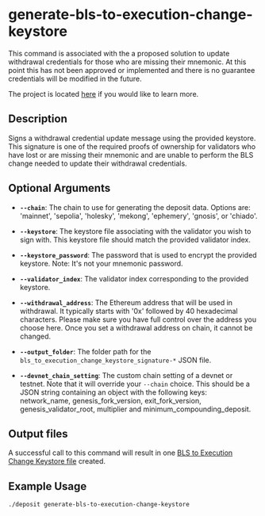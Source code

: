 # generate-bls-to-execution-change-keystore

<div class="warning">
This command is associated with the a proposed solution to update withdrawal credentials for those who are missing their mnemonic. At this point this has not been approved or implemented and there is no guarantee credentials will be modified in the future.

The project is located [here](https://github.com/eth-educators/update-credentials-without-mnemonic) if you would like to learn more.
</div>

## Description
Signs a withdrawal credential update message using the provided keystore. This signature is one of the required proofs of ownership for validators who have lost or are missing their mnemonic and are unable to perform the BLS change needed to update their withdrawal credentials.

## Optional Arguments

- **`--chain`**: The chain to use for generating the deposit data. Options are: 'mainnet', 'sepolia', 'holesky', 'mekong', 'ephemery', 'gnosis', or 'chiado'.

- **`--keystore`**: The keystore file associating with the validator you wish to sign with. This keystore file should match the provided validator index.

- **`--keystore_password`**: The password that is used to encrypt the provided keystore. Note: It's not your mnemonic password. <span class="warning"></span>

- **`--validator_index`**: The validator index corresponding to the provided keystore.

- **`--withdrawal_address`**: The Ethereum address that will be used in withdrawal. It typically starts with '0x' followed by 40 hexadecimal characters. Please make sure you have full control over the address you choose here. Once you set a withdrawal address on chain, it cannot be changed.

- **`--output_folder`**: The folder path for the `bls_to_execution_change_keystore_signature-*` JSON file.

- **`--devnet_chain_setting`**: The custom chain setting of a devnet or testnet. Note that it will override your `--chain` choice. This should be a JSON string containing an object with the following keys: network_name, genesis_fork_version, exit_fork_version, genesis_validator_root, multiplier and minimum_compounding_deposit.

## Output files
A successful call to this command will result in one [BLS to Execution Change Keystore file](bls_to_execution_change_keystore_file.md) created.

## Example Usage

```sh
./deposit generate-bls-to-execution-change-keystore
```
